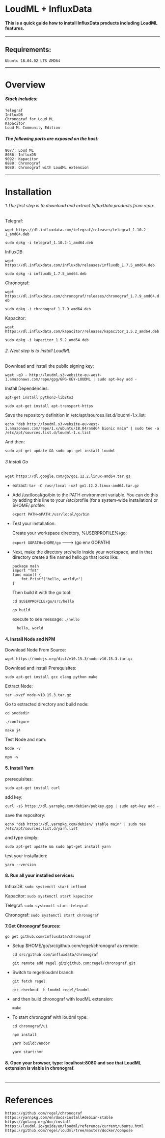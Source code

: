 # LoudML + InfluxData
#### This is a quick guide how to install InfluxData products including LoudML features.
***
## Requirements:
    Ubuntu 18.04.02 LTS AMD64
***
# Overview
##### Stack includes:
    Telegraf
    InfluxDB
    Chronograf for Loud ML
    Kapacitor
    Loud ML Community Edition

##### The following ports are exposed on the host:

    8077: Loud ML
    8086: InfluxDB
    9092: Kapacitor
    8888: Chronograf
    8080: Chronograf with LoudML extension
***
# Installation
###### 1.The first step is to download and extract InfluxData products from repo:
Telegraf:

`wget https://dl.influxdata.com/telegraf/releases/telegraf_1.10.2-1_amd64.deb`

`sudo dpkg -i telegraf_1.10.2-1_amd64.deb`

InfluxDB:

`wget https://dl.influxdata.com/influxdb/releases/influxdb_1.7.5_amd64.deb`

`sudo dpkg -i influxdb_1.7.5_amd64.deb`

Chronograf:

`wget https://dl.influxdata.com/chronograf/releases/chronograf_1.7.9_amd64.deb`

`sudo dpkg -i chronograf_1.7.9_amd64.deb`

Kapacitor:

`wget https://dl.influxdata.com/kapacitor/releases/kapacitor_1.5.2_amd64.deb`

`sudo dpkg -i kapacitor_1.5.2_amd64.deb`

###### 2. Next step is to install LoudML
Download and install the public signing key:

`wget -qO - http://loudml.s3-website-eu-west-1.amazonaws.com/repo/gpg/GPG-KEY-LOUDML | sudo apt-key add -`

Install Dependencies:

`apt-get install python3-lib2to3`

`sudo apt-get install apt-transport-https`

Save the repository definition in /etc/apt/sources.list.d/loudml-1.x.list:

`echo "deb http://loudml.s3-website-eu-west-1.amazonaws.com/repo/1.x/ubuntu/18.04/amd64 bionic main" | sudo tee -a /etc/apt/sources.list.d/loudml-1.x.list`

And then:

`sudo apt-get update && sudo apt-get install loudml`

###### 3.Install Go
`wget https://dl.google.com/go/go1.12.2.linux-amd64.tar.gz`
- extract:
`tar -C /usr/local -xzf go1.12.2.linux-amd64.tar.gz`

- Add /usr/local/go/bin to the PATH environment variable. You can do this by adding this line to your /etc/profile (for a system-wide installation) or $HOME/.profile:

    `export PATH=$PATH:/usr/local/go/bin`

 - Test your installation:

    Create your workspace directory, %USERPROFILE%\go:

    `export GOPATH=$HOME/go` ---> (go env GOPATH)

- Next, make the directory src/hello inside your workspace, and in that directory     create a file named hello.go that looks like: 
    ```
    package main
    import "fmt"
    func main() {
	    fmt.Printf("hello, world\n")
    }
    ```
    
    Then build it with the go tool:
    
    `cd $USERPROFILE/go/src/hello`
    
    `go build`
    
    execute to see message:
    `./hello`

        hello, world

#### 4. Install Node and NPM
Download Node From Source:

`wget https://nodejs.org/dist/v10.15.3/node-v10.15.3.tar.gz`

Download and install Prerequisites:

`sudo apt-get install gcc clang python make`

Extract Node:

`tar -xvzf node-v10.15.3.tar.gz`

Go to extracted directory and build node:

`cd $nodedir`

`./configure`

`make j4`

Test Node and npm:

`Node -v`

`npm -v`

#### 5. Install Yarn
prerequisites:

`sudo apt-get install curl`

add key:

`curl -sS https://dl.yarnpkg.com/debian/pubkey.gpg | sudo apt-key add -`

save the repository:

`echo "deb https://dl.yarnpkg.com/debian/ stable main" | sudo tee /etc/apt/sources.list.d/yarn.list`

and type simply:

`sudo apt-get update && sudo apt-get install yarn`

test your installation:

`yarn --version`

#### 8. Run all your installed services:
InfluxDB: `sudo systemctl start influxd`

Kapacitor: `sudo systemctl start kapacitor`

Telegraf: `sudo systemctl start telegraf`

Chronograf: `sudo systemctl start chronograf`

#### 7.Get Chronograf Sources:

`go get github.com/influxdata/chronograf`

- Setup $HOME/go/src/github.com/regel/chronograf as remote:

    `cd src/github.com/influxdata/chronograf`

    `git remote add regel git@github.com:regel/chronograf.git`

- Switch to regel/loudml branch:

    `git fetch regel`

    `git checkout -b loudml regel/loudml`

- and then build chronograf with loudML extension:

    `make`

- To start chronograf with loudml type:

    `cd chronograf/ui`

    `npm install`

    `yarn build:vendor`

    `yarn start:hmr`

#### 8. Open your browser, type: localhost:8080 and see that LoudML extension is viable in chronograf.
#
#
***
# References
    https://github.com/regel/chronograf
    https://yarnpkg.com/en/docs/install#debian-stable
    https://golang.org/doc/install
    https://loudml.io/guide/en/loudml/reference/current/ubuntu.html
    https://github.com/regel/loudml/tree/master/docker/compose
